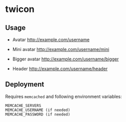 # twicon

## Usage

- Avatar
    http://example.com/username

- Mini avatar
    http://example.com/username/mini

- Bigger avatar
    http://example.com/username/bigger

- Header
    http://example.com/username/header

## Deployment

Requires `memcached` and following environment variables:

    MEMCACHE_SERVERS
    MEMCACHE_USERNAME (if needed)
    MEMCACHE_PASSWORD (if needed)
